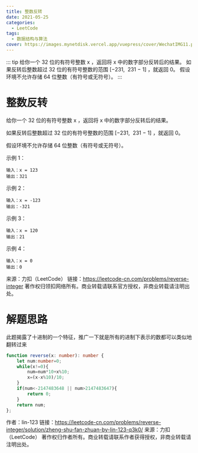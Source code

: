```yaml
---
title: 整数反转
date: 2021-05-25
categories: 
  - LeetCode
tags:
  - 数据结构与算法
cover: https://images.mynetdisk.vercel.app/vuepress/cover/WechatIMG11.png
---
```


::: tip
给你一个 32 位的有符号整数 x ，返回将 x 中的数字部分反转后的结果。
如果反转后整数超过 32 位的有符号整数的范围 [−231,  231 − 1] ，就返回 0。
假设环境不允许存储 64 位整数（有符号或无符号）。
:::

<!-- more -->

# 整数反转
给你一个 32 位的有符号整数 x ，返回将 x 中的数字部分反转后的结果。

如果反转后整数超过 32 位的有符号整数的范围 [−231,  231 − 1] ，就返回 0。

假设环境不允许存储 64 位整数（有符号或无符号）。
 

示例 1：
```
输入：x = 123
输出：321
```
示例 2：
```
输入：x = -123
输出：-321
```
示例 3：
```
输入：x = 120
输出：21
```
示例 4：
```
输入：x = 0
输出：0
```
来源：力扣（LeetCode）
链接：https://leetcode-cn.com/problems/reverse-integer
著作权归领扣网络所有。商业转载请联系官方授权，非商业转载请注明出处。

# 解题思路
此题揭露了十进制的一个特征，推广一下就是所有的进制下表示的数都可以类似地翻转过来

```ts
function reverse(x: number): number {
    let num:number=0;
    while(x!=0){
        num=num*10+x%10;
        x=(x-x%10)/10;
    }
    if(num<-2147483648 || num>2147483647){
        return 0;
    }
    return num;
};
```

作者：lin-123
链接：https://leetcode-cn.com/problems/reverse-integer/solution/zheng-shu-fan-zhuan-by-lin-123-q3k0/
来源：力扣（LeetCode）
著作权归作者所有。商业转载请联系作者获得授权，非商业转载请注明出处。